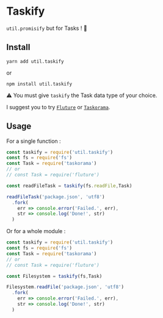 # Taskify

`util.promisify` but for Tasks ! 🙌

## Install

```
yarn add util.taskify
```

or

```
npm install util.taskify
```

⚠️  You must give `taskify` the Task data type of your choice.

I suggest you to try [`Fluture`](https://github.com/fluture-js/Fluture) or [`Taskorama`](https://github.com/YannickDot/Taskorama).

## Usage


For a single function : 

```js
const taskify = require('util.taskify')
const fs = require('fs')
const Task = require('taskorama')
// or
// const Task = require('fluture')

const readFileTask = taskify(fs.readFile,Task)

readFileTask('package.json', 'utf8')
  .fork(
    err => console.error('Failed.', err),
    str => console.log('Done!', str)
  )
```

Or for a whole module : 

```js
const taskify = require('util.taskify')
const fs = require('fs')
const Task = require('taskorama')
// or
// const Task = require('fluture')

const Filesystem = taskify(fs,Task)

Filesystem.readFile('package.json', 'utf8')
  .fork(
    err => console.error('Failed.', err),
    str => console.log('Done!', str)
  )
```
